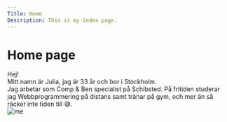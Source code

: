 ```yaml
---
Title: Home
Description: This is my index page.
---
```


Home page
==========================

Hej!  
Mitt namn är Julia, jag är 33 år och bor i Stockholm.  
Jag arbetar som Comp & Ben specialist på Schibsted. På fritiden studerar jag Webbprogrammering på distans samt tränar på gym, och mer än så räcker inte tiden till 😅.  
![me](image/coffee.jpg)

